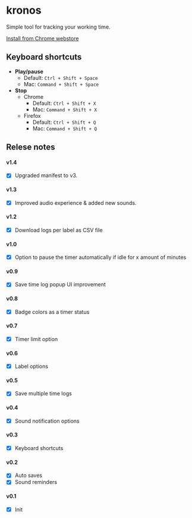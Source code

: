 # kronos

Simple tool for tracking your working time.

[Install from Chrome webstore](https://chrome.google.com/webstore/detail/kronos-timer/lbogpmhokkbbcfjabeibelaagefkbfca)

## Keyboard shortcuts

- **Play/pause**
    - Default: `Ctrl + Shift + Space`
    - Mac: `Command + Shift + Space`
- **Stop**
    - Chrome
        - Default: `Ctrl + Shift + X`
        - Mac: `Command + Shift + X`
    - Firefox
        - Default: `Ctrl + Shift + Q`
        - Mac: `Command + Shift + Q`

## Relese notes
#### v1.4

- [x] Upgraded manifest to v3.

#### v1.3

- [x] Improved audio experience & added new sounds.

#### v1.2

- [x] Download logs per label as CSV file

#### v1.0

- [x] Option to pause the timer automatically if idle for x amount of minutes

#### v0.9

- [x] Save time log popup UI improvement

#### v0.8

- [x] Badge colors as a timer status

#### v0.7

- [x] Timer limit option

#### v0.6

- [x] Label options

#### v0.5

- [x] Save multiple time logs

#### v0.4

- [x] Sound notification options

#### v0.3

- [x] Keyboard shortcuts

#### v0.2

- [x] Auto saves
- [x] Sound reminders

#### v0.1

- [x] Init
